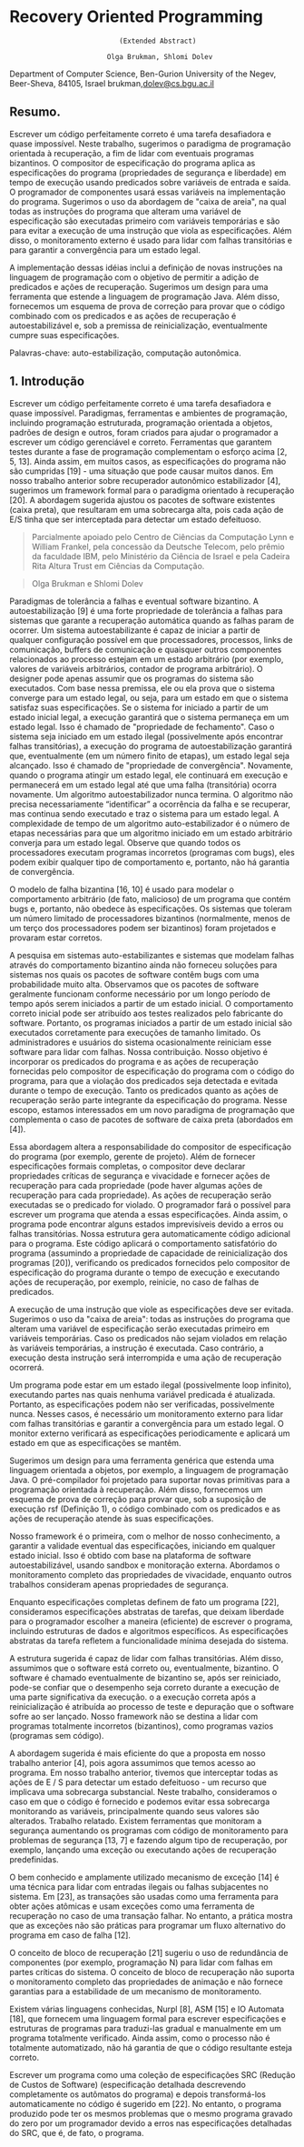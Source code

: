 # Recovery Oriented Programming
                               (Extended Abstract)

                            Olga Brukman, Shlomi Dolev

Department of Computer Science, Ben-Gurion University of the Negev, Beer-Sheva,
                 84105, Israel brukman,dolev@cs.bgu.ac.il

## Resumo.

Escrever um código perfeitamente correto é uma tarefa desafiadora e quase impossível. Neste trabalho, sugerimos o paradigma de programação orientada à recuperação, a fim de lidar com eventuais programas bizantinos.
O compositor de especificação do programa aplica as especificações do programa (propriedades de segurança e liberdade) em tempo de execução usando predicados sobre variáveis ​​de entrada e saída. O programador de componentes usará essas variáveis ​​na implementação do programa. Sugerimos o uso da abordagem de "caixa de areia", na qual todas as instruções do programa que alteram uma variável de especificação são executadas primeiro com variáveis ​​temporárias e são para evitar a execução de uma instrução que viola as especificações. Além disso, o monitoramento externo é usado para lidar com falhas transitórias e para garantir a convergência para um estado legal.

A implementação dessas idéias inclui a definição de novas instruções na linguagem de programação com o objetivo de permitir a adição de predicados e ações de recuperação. Sugerimos um design para uma ferramenta que estende a linguagem de programação Java. Além disso, fornecemos um esquema de prova de correção para provar que o código combinado com os predicados e as ações de recuperação é autoestabilizável e, sob a premissa de reinicialização, eventualmente cumpre suas especificações.

Palavras-chave: auto-estabilização, computação autonômica.

## 1. Introdução

Escrever um código perfeitamente correto é uma tarefa desafiadora e quase impossível. Paradigmas, ferramentas e ambientes de programação, incluindo programação estruturada, programação orientada a objetos, padrões de design e outros, foram criados para ajudar o programador a escrever um código gerenciável e correto. Ferramentas que garantem testes durante a fase de programação complementam o esforço acima [2, 5, 13]. Ainda assim, em muitos casos, as especificações do programa não são cumpridas [19] - uma situação que pode causar muitos danos. Em nosso trabalho anterior sobre recuperador autonômico estabilizador [4], sugerimos um framework formal para o paradigma orientado à recuperação [20]. A abordagem sugerida ajustou os pacotes de software existentes (caixa preta), que resultaram em uma sobrecarga alta, pois cada ação de E/S tinha que ser interceptada para detectar um estado defeituoso.

>Parcialmente apoiado pelo Centro de Ciências da Computação Lynn e William Frankel, pela concessão da Deutsche Telecom, pelo prêmio da faculdade IBM, pelo Ministério da Ciência de Israel e pela Cadeira Rita Altura Trust em Ciências da Computação.

>Olga Brukman e Shlomi Dolev

Paradigmas de tolerância a falhas e eventual software bizantino. A autoestabilização [9] é uma forte propriedade de tolerância a falhas para sistemas que garante a recuperação automática quando as falhas param de ocorrer. Um sistema autoestabilizante é capaz de iniciar a partir de qualquer configuração possível em que processadores, processos, links de comunicação, buffers de comunicação e quaisquer outros componentes relacionados ao processo estejam em um estado arbitrário (por exemplo, valores de variáveis ​​arbitrários, contador de programa arbitrário). O designer pode apenas assumir que os programas do sistema são executados. Com base nessa premissa, ele ou ela prova que o sistema converge para um estado legal, ou seja, para um estado em que o sistema satisfaz suas especificações. Se o sistema for iniciado a partir de um estado inicial legal, a execução garantirá que o sistema permaneça em um estado legal. Isso é chamado de "propriedade de fechamento". Caso o sistema seja iniciado em um estado ilegal (possivelmente após encontrar falhas transitórias), a execução do programa de autoestabilização garantirá que, eventualmente (em um número finito de etapas), um estado legal seja alcançado. Isso é chamado de "propriedade de convergência". Novamente, quando o programa atingir um estado legal, ele continuará em execução e permanecerá em um estado legal até que uma falha (transitória) ocorra novamente. Um algoritmo autoestabilizador nunca termina. O algoritmo não precisa necessariamente “identificar” a ocorrência da falha e se recuperar, mas continua sendo executado e traz o sistema para um estado legal. A complexidade de tempo de um algoritmo auto-estabilizador é o número de etapas necessárias para que um algoritmo iniciado em um estado arbitrário converja para um estado legal. Observe que quando todos os processadores executam programas incorretos (programas com bugs), eles podem exibir qualquer tipo de comportamento e, portanto, não há garantia de convergência.

O modelo de falha bizantina [16, 10] é usado para modelar o comportamento arbitrário (de fato, malicioso) de um programa que contém bugs e, portanto, não obedece às especificações. Os sistemas que toleram um número limitado de processadores bizantinos (normalmente, menos de um terço dos processadores podem ser bizantinos) foram projetados e provaram estar corretos.

A pesquisa em sistemas auto-estabilizantes e sistemas que modelam falhas através do comportamento bizantino ainda não forneceu soluções para sistemas nos quais os pacotes de software contêm bugs com uma probabilidade muito alta. Observamos que os pacotes de software geralmente funcionam conforme necessário por um longo período de tempo após serem iniciados a partir de um estado inicial. O comportamento correto inicial pode ser atribuído aos testes realizados pelo fabricante do software. Portanto, os programas iniciados a partir de um estado inicial são executados corretamente para execuções de tamanho limitado. Os administradores e usuários do sistema ocasionalmente reiniciam esse software para lidar com falhas. Nossa contribuição. Nosso objetivo é incorporar os predicados do programa e as ações de recuperação fornecidas pelo compositor de especificação do programa com o código do programa, para que a violação dos predicados seja detectada e evitada durante o tempo de execução. Tanto os predicados quanto as ações de recuperação serão parte integrante da especificação do programa. Nesse escopo, estamos interessados ​​em um novo paradigma de programação que complementa o caso de pacotes de software de caixa preta (abordados em [4]).

Essa abordagem altera a responsabilidade do compositor de especificação do programa (por exemplo, gerente de projeto). Além de fornecer especificações formais completas, o compositor deve declarar propriedades críticas de segurança e vivacidade e fornecer ações de recuperação para cada propriedade (pode haver algumas ações de recuperação para cada propriedade). As ações de recuperação serão executadas se o predicado for violado. O programador fará o possível para escrever um programa que atenda a essas especificações. Ainda assim, o programa pode encontrar alguns estados imprevisíveis devido a erros ou falhas transitórias. Nossa estrutura gera automaticamente código adicional para o programa. Este código aplicará o comportamento satisfatório do programa (assumindo a propriedade de capacidade de reinicialização dos programas [20]), verificando os predicados fornecidos pelo compositor de especificação do programa durante o tempo de execução e executando ações de recuperação, por exemplo, reinicie, no caso de falhas de predicados.

A execução de uma instrução que viole as especificações deve ser evitada. Sugerimos o uso da "caixa de areia": todas as instruções do programa que alteram uma variável de especificação serão executadas primeiro em variáveis temporárias. Caso os predicados não sejam violados em relação às variáveis temporárias, a instrução é executada. Caso contrário, a execução desta instrução será interrompida e uma ação de recuperação ocorrerá.

Um programa pode estar em um estado ilegal (possivelmente loop infinito), executando partes nas quais nenhuma variável predicada é atualizada. Portanto, as especificações podem não ser verificadas, possivelmente nunca. Nesses casos, é necessário um monitoramento externo para lidar com falhas transitórias e garantir a convergência para um estado legal. O monitor externo verificará as especificações periodicamente e aplicará um estado em que as especificações se mantêm.

Sugerimos um design para uma ferramenta genérica que estenda uma linguagem orientada a objetos, por exemplo, a linguagem de programação Java. O pré-compilador foi projetado para suportar novas primitivas para a programação orientada à recuperação. Além disso, fornecemos um esquema de prova de correção para provar que, sob a suposição de execução rsf (Definição 1), o código combinado com os predicados e as ações de recuperação atende às suas especificações.

Nosso framework é o primeira, com o melhor de nosso conhecimento, a garantir a validade eventual das especificações, iniciando em qualquer estado inicial. Isso é obtido com base na plataforma de software autoestabilizável, usando sandbox e monitoração externa. Abordamos o monitoramento completo das propriedades de vivacidade, enquanto outros trabalhos consideram apenas propriedades de segurança.

Enquanto especificações completas definem de fato um programa [22], consideramos especificações abstratas de tarefas, que deixam liberdade para o programador escolher a maneira (eficiente) de escrever o programa, incluindo estruturas de dados e algoritmos específicos. As especificações abstratas da tarefa refletem a funcionalidade mínima desejada do sistema.

A estrutura sugerida é capaz de lidar com falhas transitórias. Além disso, assumimos que o software está correto ou, eventualmente, bizantino. O software é chamado eventualmente de bizantino se, após ser reiniciado, pode-se confiar que o desempenho seja correto durante a execução de uma parte significativa da execução. o
a execução correta após a reinicialização é atribuída ao processo de teste e depuração que o software sofre ao ser lançado. Nosso framework não se destina a lidar com programas totalmente incorretos (bizantinos), como programas vazios (programas sem código).

A abordagem sugerida é mais eficiente do que a proposta em nosso trabalho anterior [4], pois agora assumimos que temos acesso ao programa. Em nosso trabalho anterior, tivemos que interceptar todas as ações de E / S para detectar um estado defeituoso - um recurso que implicava uma sobrecarga substancial. Neste trabalho, consideramos o caso em que o código é fornecido e podemos evitar essa sobrecarga monitorando
as variáveis, principalmente quando seus valores são alterados. Trabalho relatado. Existem ferramentas que monitoram a segurança aumentando os programas com código de monitoramento para problemas de segurança [13, 7] e fazendo algum tipo de recuperação, por exemplo, lançando uma exceção ou executando ações de recuperação predefinidas.

O bem conhecido e amplamente utilizado mecanismo de exceção [14] é uma técnica para lidar com entradas ilegais ou falhas subjacentes no sistema. Em [23], as transações são usadas como uma ferramenta para obter ações atômicas e usam exceções como uma ferramenta de recuperação no caso de uma transação falhar. No entanto, a prática mostra que as exceções não são práticas para programar um fluxo alternativo do programa em caso de falha [12].

O conceito de bloco de recuperação [21] sugeriu o uso de redundância de componentes (por exemplo, programação N) para lidar com falhas em partes críticas do sistema. O conceito de bloco de recuperação não suporta o monitoramento completo das propriedades de animação e não fornece garantias para a estabilidade de um mecanismo de monitoramento.

Existem várias linguagens conhecidas, Nurpl [8], ASM [15] e IO Automata [18], que fornecem uma linguagem formal para escrever especificações e estruturas de programas para traduzi-las gradual e manualmente em um programa totalmente verificado. Ainda assim, como o processo não é totalmente automatizado, não há garantia de que o código resultante esteja correto.

Escrever um programa como uma coleção de especificações SRC (Redução de Custos de Software) (especificação detalhada descrevendo completamente os autômatos do programa) e depois transformá-los automaticamente no código é sugerido em [22]. No entanto, o programa produzido pode ter os mesmos problemas que o mesmo programa gravado do zero por um programador devido a erros nas especificações detalhadas do SRC, que é, de fato, o programa.


